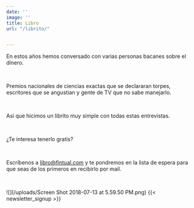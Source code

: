 ```yaml
---
date: ''
image: ''
title: Libro
url: "/librito/"


---
```

En estos años hemos conversado con varias personas bacanes sobre el dinero. 

<br>

Premios nacionales de ciencias exactas que se declararan torpes, escritores que se angustian y gente de TV que no sabe manejarlo.

<br>

Así que hicimos un librito muy simple con todas estas entrevistas.

<br>

¿Te interesa tenerlo gratis?

<br>

Escríbenos a libro@fintual.com y te pondremos en la lista de espera para que seas de los primeros en recibirlo por mail.

<br>

![](/uploads/Screen Shot 2018-07-13 at 5.59.50 PM.png)
 {{< newsletter_signup >}}